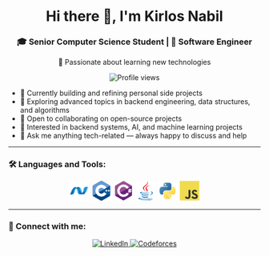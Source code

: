 <h1 align="center">Hi there 👋, I'm Kirlos Nabil</h1>
<h3 align="center">🎓 Senior Computer Science Student | 🧠 Software Engineer</h3>
<p align="center">🚀 Passionate about learning new technologies</p>

<p align="center">
  <img src="https://komarev.com/ghpvc/?username=KirlosNabil&label=Profile%20views&color=0e75b6&style=flat" alt="Profile views" />
</p>

- 🔭 Currently building and refining personal side projects  
- 🌱 Exploring advanced topics in backend engineering, data structures, and algorithms  
- 👯 Open to collaborating on open-source projects  
- 🤝 Interested in backend systems, AI, and machine learning projects  
- 💬 Ask me anything tech-related — always happy to discuss and help  

---

### 🛠️ Languages and Tools:

<p align="center">
  <a href="https://learn.microsoft.com/en-us/dotnet/core/" target="_blank"><img src="https://raw.githubusercontent.com/devicons/devicon/master/icons/dot-net/dot-net-original.svg" alt=".NET Core" width="40" height="40"/></a>
  <a href="https://www.w3schools.com/cpp/" target="_blank"><img src="https://raw.githubusercontent.com/devicons/devicon/master/icons/cplusplus/cplusplus-original.svg" alt="C++" width="40" height="40"/></a>
  <a href="https://learn.microsoft.com/en-us/dotnet/csharp/" target="_blank"><img src="https://raw.githubusercontent.com/devicons/devicon/master/icons/csharp/csharp-original.svg" alt="C#" width="40" height="40"/></a>
  <a href="https://www.java.com/" target="_blank"><img src="https://raw.githubusercontent.com/devicons/devicon/master/icons/java/java-original.svg" alt="Java" width="40" height="40"/></a>
  <a href="https://www.python.org/" target="_blank"><img src="https://raw.githubusercontent.com/devicons/devicon/master/icons/python/python-original.svg" alt="Python" width="40" height="40"/></a>
  <a href="https://developer.mozilla.org/en-US/docs/Web/JavaScript" target="_blank"><img src="https://raw.githubusercontent.com/devicons/devicon/master/icons/javascript/javascript-original.svg" alt="JavaScript" width="40" height="40"/></a>
</p>

---

### 🤝 Connect with me:

<p align="center">
  <a href="https://www.linkedin.com/in/kirlos-nabil-b4b44422b/" target="_blank">
    <img src="https://img.shields.io/badge/LinkedIn-blue?logo=linkedin&style=for-the-badge" alt="LinkedIn"/>
  </a>
  <a href="https://codeforces.com/profile/Kirlos_Nabil" target="_blank">
    <img src="https://img.shields.io/badge/Codeforces-orange?logo=codeforces&style=for-the-badge" alt="Codeforces"/>
  </a>
</p>
